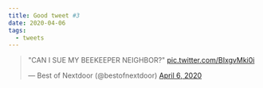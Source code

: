 ```yaml
---
title: Good tweet #3
date: 2020-04-06
tags:
  - tweets
---
```

<blockquote class="twitter-tweet"><p lang="en" dir="ltr">&quot;CAN I SUE MY BEEKEEPER NEIGHBOR?&quot; <a href="https://t.co/BIxgvMki0i">pic.twitter.com/BIxgvMki0i</a></p>&mdash; Best of Nextdoor (@bestofnextdoor) <a href="https://twitter.com/bestofnextdoor/status/1246958745139068930?ref_src=twsrc%5Etfw">April 6, 2020</a></blockquote> <script async src="https://platform.twitter.com/widgets.js" charset="utf-8"></script>